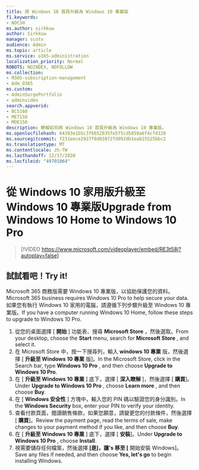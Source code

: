 ```yaml
---
title: 將 Windows 10 首頁升級為 Windows 10 專業版
f1.keywords:
- NOCSH
ms.author: sirkkuw
author: Sirkkuw
manager: scotv
audience: Admin
ms.topic: article
ms.service: o365-administration
localization_priority: Normal
ROBOTS: NOINDEX, NOFOLLOW
ms.collection:
- M365-subscription-management
- Adm_O365
ms.custom:
- AdminSurgePortfolio
- adminvideo
search.appverid:
- BCS160
- MET150
- MOE150
description: 瞭解如何將 Windows 10 首頁升級為 Windows 10 專業版。
ms.openlocfilehash: 64393e1b5c3f6652835fe5f5cd5859a6f4cf4320
ms.sourcegitcommit: f231eece2927f0d01072fd092db1eab15525bbc2
ms.translationtype: MT
ms.contentlocale: zh-TW
ms.lasthandoff: 12/17/2020
ms.locfileid: "49701864"
---
```

# <a name="upgrade-from-windows-10-home-to-windows-10-pro"></a><span data-ttu-id="0c5ff-103">從 Windows 10 家用版升級至 Windows 10 專業版</span><span class="sxs-lookup"><span data-stu-id="0c5ff-103">Upgrade from Windows 10 Home to Windows 10 Pro</span></span>

> [!VIDEO https://www.microsoft.com/videoplayer/embed/RE3t58j?autoplay=false]

## <a name="try-it"></a><span data-ttu-id="0c5ff-104">試試看吧！</span><span class="sxs-lookup"><span data-stu-id="0c5ff-104">Try it!</span></span>

<span data-ttu-id="0c5ff-105">Microsoft 365 商務版需要 Windows 10 專業版，以協助保護您的資料。</span><span class="sxs-lookup"><span data-stu-id="0c5ff-105">Microsoft 365 business requires Windows 10 Pro to help secure your data.</span></span> <span data-ttu-id="0c5ff-106">如果您有執行 Windows 10 家用的電腦，請遵循下列步驟升級至 Windows 10 專業版。</span><span class="sxs-lookup"><span data-stu-id="0c5ff-106">If you have a computer running Windows 10 Home, follow these steps to upgrade to Windows 10 Pro.</span></span>

1. <span data-ttu-id="0c5ff-107">從您的桌面選擇 [  **開始**  ] 功能表、搜尋  **Microsoft Store** ，然後選取。</span><span class="sxs-lookup"><span data-stu-id="0c5ff-107">From your desktop, choose the  **Start**  menu, search for  **Microsoft Store** , and select it.</span></span>
2. <span data-ttu-id="0c5ff-108">在 Microsoft Store 中，按一下搜尋列，輸入  **windows 10 專業** 版，然後選擇 [  **升級至 Windows 10 專業** 版]。</span><span class="sxs-lookup"><span data-stu-id="0c5ff-108">In the Microsoft Store, click in the Search bar, type  **Windows 10 Pro** , and then choose  **Upgrade to Windows 10 Pro**.</span></span>
3. <span data-ttu-id="0c5ff-109">在 [  **升級至 Windows 10 專業** ] 底下，選擇 [  **深入瞭解** ]，然後選擇 [  **購買**]。</span><span class="sxs-lookup"><span data-stu-id="0c5ff-109">Under  **Upgrade to Windows 10 Pro** , choose  **Learn more** , and then choose  **Buy**.</span></span>
4. <span data-ttu-id="0c5ff-110">在 [  **Windows 安全性**  ] 方塊中，輸入您的 PIN 碼以驗證您的身分識別。</span><span class="sxs-lookup"><span data-stu-id="0c5ff-110">In the  **Windows Security**  box, enter your PIN to verify your identity.</span></span>
5. <span data-ttu-id="0c5ff-111">查看付款頁面，閱讀銷售條款，如果您願意，請變更您的付款條件，然後選擇 [  **購買**]。</span><span class="sxs-lookup"><span data-stu-id="0c5ff-111">Review the payment page, read the terms of sale, make changes to your payment method if you like, and then choose  **Buy**.</span></span>
6. <span data-ttu-id="0c5ff-112">在 [  **升級至 Windows 10 專業** ] 底下，選擇 [  **安裝**]。</span><span class="sxs-lookup"><span data-stu-id="0c5ff-112">Under  **Upgrade to Windows 10 Pro** , choose  **Install**.</span></span>
7. <span data-ttu-id="0c5ff-113">視需要儲存任何檔案，然後選擇  **[是]，讓&#39;s 移至 [**  開始安裝 Windows]。</span><span class="sxs-lookup"><span data-stu-id="0c5ff-113">Save any files if needed, and then choose  **Yes, let&#39;s go**  to begin installing Windows.</span></span>